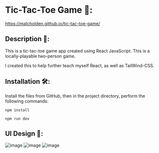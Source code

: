 # Tic-Tac-Toe Game 🧩: 

https://malcholden.github.io/tic-tac-toe-game/

## Description 📝:
This is a tic-tac-toe game app created using React JavaScript. This is a locally-playable two-person game. 

I created this to help further teach myself React, as well as TailWind-CSS. 

## Installation 🛠️:
Install the files from GitHub, then in the project directory, perform the following commands:

```
npm install
```

```
npm run dev
```

## UI Design 🎨:

![image](https://github.com/user-attachments/assets/b91c6b29-4013-4197-9e4c-3e69575ee3e5)
![image](https://github.com/user-attachments/assets/ad77a9c2-1c9c-4cd3-8661-fdddf65c0047)
![image](https://github.com/user-attachments/assets/7d63d4eb-e463-4c63-9e97-b0076ff0df28)

